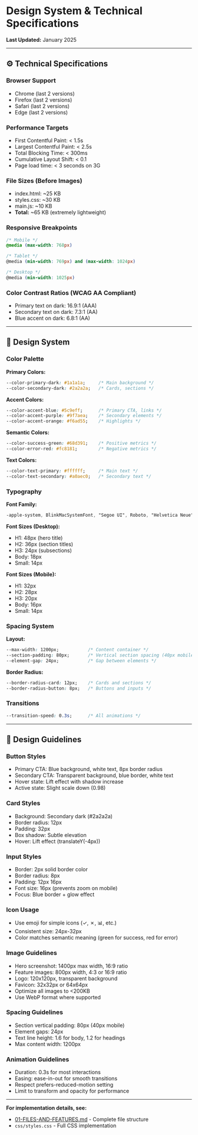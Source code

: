 # Design System & Technical Specifications

**Last Updated:** January 2025

---

## ⚙️ Technical Specifications

### Browser Support
- Chrome (last 2 versions)
- Firefox (last 2 versions)
- Safari (last 2 versions)
- Edge (last 2 versions)

### Performance Targets
- First Contentful Paint: < 1.5s
- Largest Contentful Paint: < 2.5s
- Total Blocking Time: < 300ms
- Cumulative Layout Shift: < 0.1
- Page load time: < 3 seconds on 3G

### File Sizes (Before Images)
- index.html: ~25 KB
- styles.css: ~30 KB
- main.js: ~10 KB
- **Total:** ~65 KB (extremely lightweight)

### Responsive Breakpoints
```css
/* Mobile */
@media (max-width: 768px)

/* Tablet */
@media (min-width: 769px) and (max-width: 1024px)

/* Desktop */
@media (min-width: 1025px)
```

### Color Contrast Ratios (WCAG AA Compliant)
- Primary text on dark: 16.9:1 (AAA)
- Secondary text on dark: 7.3:1 (AA)
- Blue accent on dark: 6.8:1 (AA)

---

## 🎨 Design System

### Color Palette

**Primary Colors:**
```css
--color-primary-dark: #1a1a1a;     /* Main background */
--color-secondary-dark: #2a2a2a;   /* Cards, sections */
```

**Accent Colors:**
```css
--color-accent-blue: #5c9eff;      /* Primary CTA, links */
--color-accent-purple: #9f7aea;    /* Secondary elements */
--color-accent-orange: #f6ad55;    /* Highlights */
```

**Semantic Colors:**
```css
--color-success-green: #68d391;    /* Positive metrics */
--color-error-red: #fc8181;        /* Negative metrics */
```

**Text Colors:**
```css
--color-text-primary: #ffffff;     /* Main text */
--color-text-secondary: #a0aec0;   /* Secondary text */
```

### Typography

**Font Family:**
```css
-apple-system, BlinkMacSystemFont, "Segoe UI", Roboto, "Helvetica Neue", Arial, sans-serif
```

**Font Sizes (Desktop):**
- H1: 48px (hero title)
- H2: 36px (section titles)
- H3: 24px (subsections)
- Body: 18px
- Small: 14px

**Font Sizes (Mobile):**
- H1: 32px
- H2: 28px
- H3: 20px
- Body: 16px
- Small: 14px

### Spacing System

**Layout:**
```css
--max-width: 1200px;           /* Content container */
--section-padding: 80px;       /* Vertical section spacing (40px mobile) */
--element-gap: 24px;           /* Gap between elements */
```

**Border Radius:**
```css
--border-radius-card: 12px;    /* Cards and sections */
--border-radius-button: 8px;   /* Buttons and inputs */
```

### Transitions
```css
--transition-speed: 0.3s;      /* All animations */
```

---

## 🎨 Design Guidelines

### Button Styles
- Primary CTA: Blue background, white text, 8px border radius
- Secondary CTA: Transparent background, blue border, white text
- Hover state: Lift effect with shadow increase
- Active state: Slight scale down (0.98)

### Card Styles
- Background: Secondary dark (#2a2a2a)
- Border radius: 12px
- Padding: 32px
- Box shadow: Subtle elevation
- Hover: Lift effect (translateY(-4px))

### Input Styles
- Border: 2px solid border color
- Border radius: 8px
- Padding: 12px 16px
- Font size: 16px (prevents zoom on mobile)
- Focus: Blue border + glow effect

### Icon Usage
- Use emoji for simple icons (✓, ✗, 📊, etc.)
- Consistent size: 24px-32px
- Color matches semantic meaning (green for success, red for error)

### Image Guidelines
- Hero screenshot: 1400px max width, 16:9 ratio
- Feature images: 800px width, 4:3 or 16:9 ratio
- Logo: 120x120px, transparent background
- Favicon: 32x32px or 64x64px
- Optimize all images to <200KB
- Use WebP format where supported

### Spacing Guidelines
- Section vertical padding: 80px (40px mobile)
- Element gaps: 24px
- Text line height: 1.6 for body, 1.2 for headings
- Max content width: 1200px

### Animation Guidelines
- Duration: 0.3s for most interactions
- Easing: ease-in-out for smooth transitions
- Respect prefers-reduced-motion setting
- Limit to transform and opacity for performance

---

**For implementation details, see:**
- [01-FILES-AND-FEATURES.md](01-FILES-AND-FEATURES.md) - Complete file structure
- `css/styles.css` - Full CSS implementation
